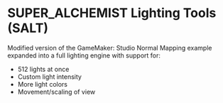 # SUPER_ALCHEMIST Lighting Tools (SALT)

Modified version of the GameMaker: Studio Normal Mapping example expanded into a full lighting engine with support for:

- 512 lights at once
- Custom light intensity
- More light colors
- Movement/scaling of view
